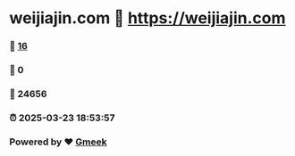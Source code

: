# weijiajin.com :link: https://weijiajin.com 
### :page_facing_up: [16](https://weijiajin.com/tag.html) 
### :speech_balloon: 0 
### :hibiscus: 24656 
### :alarm_clock: 2025-03-23 18:53:57 
### Powered by :heart: [Gmeek](https://github.com/Meekdai/Gmeek)
